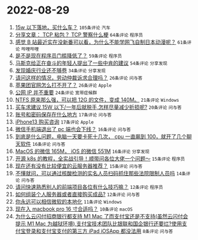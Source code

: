 # 2022-08-29

1. [15w 以下落地，买什么车？](https://www.v2ex.com/t/876096) `105条评论` `汽车`
1. [分享文章： TCP 粘包？ TCP 警察什么梗](https://www.v2ex.com/t/876066) `64条评论` `程序员`
1. [感觉 B 站最近实在没新番可以看，为什么不能学网飞自制日本动漫呢？](https://www.v2ex.com/t/876109) `61条评论` `哔哩哔哩`
1. [是不是现在程序员门槛降低了？](https://www.v2ex.com/t/876178) `59条评论` `程序员`
1. [马斯克给正在奋斗的年轻人提出了一些中肯的建议](https://www.v2ex.com/t/876075) `54条评论` `分享发现`
1. [发现婚庆行业还不够卷](https://www.v2ex.com/t/876169) `34条评论` `分享发现`
1. [请问这样的情况，劳动仲裁诉求合理吗？](https://www.v2ex.com/t/876127) `26条评论` `问与答`
1. [苹果团官网怎么打不开了？](https://www.v2ex.com/t/876089) `26条评论` `Apple`
1. [公网 IP 并不重要](https://www.v2ex.com/t/876166) `24条评论` `宽带症候群`
1. [NTFS 原来那么强，可以把 12G 的文件，变成 140M。](https://www.v2ex.com/t/876196) `21条评论` `Windows`
1. [买车求建议,15W 以下/一年后就脱手,怎样尽量减少折损呢?](https://www.v2ex.com/t/876156) `20条评论` `问与答`
1. [账号和密码保存在什么地方](https://www.v2ex.com/t/876121) `17条评论` `问与答`
1. [iPhone13 购买咨询](https://www.v2ex.com/t/876095) `17条评论` `Apple`
1. [微信手机端退出了 pc 端也会下线？](https://www.v2ex.com/t/876144) `16条评论` `问与答`
1. [到底是什么问题，电脑一天要卡死十几次， cpu 一直飙到 100，就开了几个聊天软件](https://www.v2ex.com/t/876136) `16条评论` `问与答`
1. [MacOS 的微信 165M， iOS 的微信 551M](https://www.v2ex.com/t/876076) `16条评论` `分享发现`
1. [开源 k8s 的教程，全实战引导！顺带问各位大佬一个问题～](https://www.v2ex.com/t/876087) `15条评论` `程序员`
1. [现在还有没有比较便宜的云服务器推荐？](https://www.v2ex.com/t/876073) `15条评论` `问与答`
1. [不懂就问，可以通过核酸检测的实名人员扫码抓住那些法院限制人员吗](https://www.v2ex.com/t/876148) `14条评论` `问与答`
1. [请问快速熟悉别人的前端项目各位有什么技巧嘛？](https://www.v2ex.com/t/876119) `12条评论` `程序员`
1. [如何组装个人服务器或者直接购买成品?](https://www.v2ex.com/t/876086) `12条评论` `问与答`
1. [你永远可以相信微软的本地化](https://www.v2ex.com/t/876092) `11条评论` `Windows`
1. [现在入 macbook pro 16 寸合适吗？](https://www.v2ex.com/t/876091) `10条评论` `macOS`
1. [为什么云闪付招商银行都支持 M1 Mac 了而支付宝还是不支持(虽然云闪付会提示 M1 Mac 为越狱环境),支付宝技术团队比银联和国企银行还要烂?使用支付宝登录和支付宝支付的第三方 iPad iOSApp 都没法用](https://www.v2ex.com/t/876177) `8条评论` `问与答`
